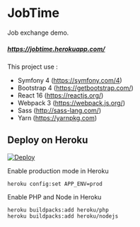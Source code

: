
# JobTime

Job exchange demo.
##### https://jobtime.herokuapp.com/

This project use :

* Symfony 4 (https://symfony.com/4)
* Bootstrap 4 (https://getbootstrap.com/)
* React 16 (https://reactjs.org/)
* Webpack 3 (https://webpack.js.org/)
* Sass (http://sass-lang.com/)
* Yarn (https://yarnpkg.com)




Deploy on Heroku
---------

[![Deploy](https://www.herokucdn.com/deploy/button.png)](https://heroku.com/deploy?template=https://github.com/tineo/jobtime)

Enable production mode in Heroku
```
heroku config:set APP_ENV=prod
```

Enable PHP and Node in Heroku

```
heroku buildpacks:add heroku/php
heroku buildpacks:add heroku/nodejs
```